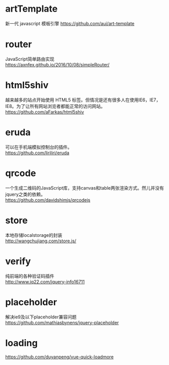 
# artTemplate        
新一代 javascript 模板引擎
https://github.com/aui/art-template

# router                
JavaScript简单路由实现                                                                                                       
https://axnfex.github.io/2016/10/08/simpleRouter/

# html5shiv          
越来越多的站点开始使用 HTML5 标签。但情况是还有很多人在使用IE6，IE7，IE8。为了让所有网站浏览者都能正常的访问网站。                   
https://github.com/aFarkas/html5shiv

# eruda       
可以在手机端模拟控制台的插件。                                              
https://github.com/liriliri/eruda

# qrcode               
一个生成二维码的JavaScript库，支持canvas和table两张渲染方式。然儿并没有jquery之类的依赖。                               
https://github.com/davidshimjs/qrcodejs

# store                       
本地存储localstorage的封装                                                        
http://wangchujiang.com/store.js/

# verify
纯前端的各种验证码插件                           
http://www.jq22.com/jquery-info16711

# placeholder
解决ie9及以下placeholder兼容问题 <br>
https://github.com/mathiasbynens/jquery-placeholder

# loading
https://github.com/duyanpeng/vue-quick-loadmore
